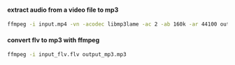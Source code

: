 #### extract audio from a video file to mp3
```sh
ffmpeg -i input.mp4 -vn -acodec libmp3lame -ac 2 -ab 160k -ar 44100 output.mp3
```
#### convert flv to mp3 with ffmpeg
```sh
ffmpeg -i input_flv.flv output_mp3.mp3
```
